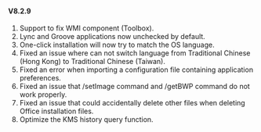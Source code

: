 #### V8.2.9

1. Support to fix WMI component (Toolbox).
2. Lync and Groove applications now unchecked by default.
3. One-click installation will now try to match the OS language.
4. Fixed an issue where can not switch language from Traditional Chinese (Hong Kong) to Traditional Chinese (Taiwan).
5. Fixed an error when importing a configuration file containing application preferences.
6. Fixed an issue that /setImage command and /getBWP command do not work properly.
7. Fixed an issue that could accidentally delete other files when deleting Office installation files.
8. Optimize the KMS history query function.
